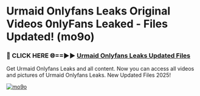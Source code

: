 # Urmaid Onlyfans Leaks Original Videos 0nlyFans Leaked - Files Updated! (mo9o)

<h3>🔴 CLICK HERE 🌐==►► <a href="https://tinyurl.com/x26r9saj" rel="nofollow">Urmaid Onlyfans Leaks Updated Files</a></h3>

Get Urmaid Onlyfans Leaks and all content. Now you can access all videos and pictures of Urmaid Onlyfans Leaks. New Updated Files 2025!

[![mo9o](https://i.imgur.com/LkgZPqh.gif)](https://tinyurl.com/x26r9saj)

